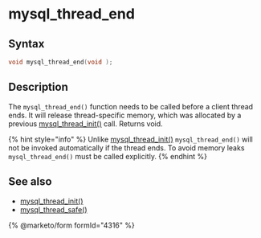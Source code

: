 # mysql\_thread\_end

## Syntax

```c
void mysql_thread_end(void );
```

## Description

The `mysql_thread_end()` function needs to be called before a client thread ends. It will release thread-specific memory, which was allocated by a previous [mysql\_thread\_init()](mysql_thread_init.md) call. Returns void.

{% hint style="info" %}
Unlike [mysql\_thread\_init()](mysql_thread_init.md) `mysql_thread_end()` will not be invoked automatically if the thread ends. To avoid memory leaks `mysql_thread_end()` must be called explicitly.
{% endhint %}

## See also

* [mysql\_thread\_init()](mysql_thread_init.md)
* [mysql\_thread\_safe()](mysql_thread_safe.md)

{% @marketo/form formId="4316" %}
